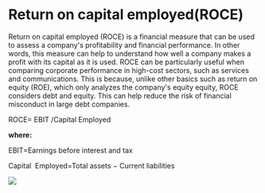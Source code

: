 # Return on capital employed(ROCE)
Return on capital employed (ROCE) is a financial measure that can be used to assess a company's profitability and financial performance. In other words, this measure can help to understand how well a company makes a profit with its capital as it is used.
ROCE can be particularly useful when comparing corporate performance in high-cost sectors, such as services and communications. This is because, unlike other basics such as return on equity (ROE), which only analyzes the company's equity equity, ROCE considers debt and equity. This can help reduce the risk of financial misconduct in large debt companies.

ROCE= EBIT /Capital Employed

**where:**

EBIT=Earnings before interest and tax

Capital  Employed=Total assets − Current liabilities

<img src="https://i.postimg.cc/CMnjDf6B/Pngtree-online-trading-on-smartphone-concept-6847829.png" />
<!-- <img src="https://i.postimg.cc/CMnjDf6B/Pngtree-online-trading-on-smartphone-concept-6847829.png" width="100" height="100" /> -->